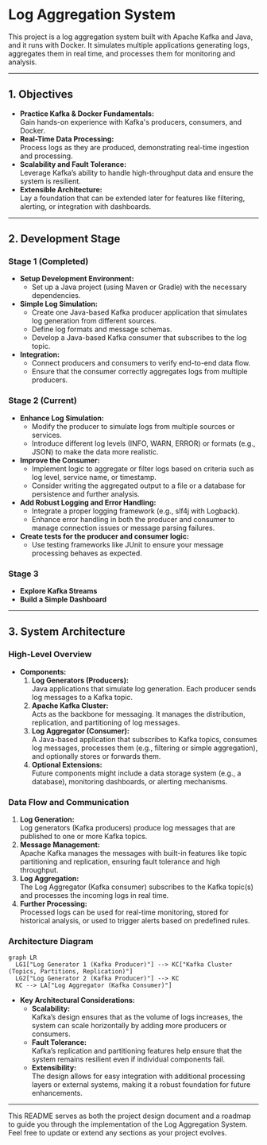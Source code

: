 # Log Aggregation System

This project is a log aggregation system built with Apache Kafka and Java, and it runs with Docker. It simulates multiple applications generating logs, aggregates them in real time, and processes them for monitoring and analysis.

---

## 1. Objectives
  - **Practice Kafka & Docker Fundamentals:**  
    Gain hands-on experience with Kafka's producers, consumers, and Docker.
  - **Real-Time Data Processing:**  
    Process logs as they are produced, demonstrating real-time ingestion and processing.
  - **Scalability and Fault Tolerance:**  
    Leverage Kafka’s ability to handle high-throughput data and ensure the system is resilient.
  - **Extensible Architecture:**  
    Lay a foundation that can be extended later for features like filtering, alerting, or integration with dashboards.

---

## 2. Development Stage

### **Stage 1** (Completed)
- **Setup Development Environment:**  
  - Set up a Java project (using Maven or Gradle) with the necessary dependencies.
- **Simple Log Simulation:**  
  - Create one Java-based Kafka producer application that simulates log generation from different sources.
  - Define log formats and message schemas.
  - Develop a Java-based Kafka consumer that subscribes to the log topic.
- **Integration:**  
  - Connect producers and consumers to verify end-to-end data flow.
  - Ensure that the consumer correctly aggregates logs from multiple producers.

### **Stage 2** (Current)
- **Enhance Log Simulation:**  
  - Modify the producer to simulate logs from multiple sources or services.
  - Introduce different log levels (INFO, WARN, ERROR) or formats (e.g., JSON) to make the data more realistic.
- **Improve the Consumer:**  
  - Implement logic to aggregate or filter logs based on criteria such as log level, service name, or timestamp.
  - Consider writing the aggregated output to a file or a database for persistence and further analysis.
- **Add Robust Logging and Error Handling:**
  - Integrate a proper logging framework (e.g., slf4j with Logback).
  - Enhance error handling in both the producer and consumer to manage connection issues or message parsing failures.
- **Create tests for the producer and consumer logic:**
  - Use testing frameworks like JUnit to ensure your message processing behaves as expected.

### **Stage 3**
- **Explore Kafka Streams**
- **Build a Simple Dashboard**
---

## 3. System Architecture

### **High-Level Overview**

- **Components:**
  1. **Log Generators (Producers):**  
     Java applications that simulate log generation. Each producer sends log messages to a Kafka topic.
  2. **Apache Kafka Cluster:**  
     Acts as the backbone for messaging. It manages the distribution, replication, and partitioning of log messages.
  3. **Log Aggregator (Consumer):**  
     A Java-based application that subscribes to Kafka topics, consumes log messages, processes them (e.g., filtering or simple aggregation), and optionally stores or forwards them.
  4. **Optional Extensions:**  
     Future components might include a data storage system (e.g., a database), monitoring dashboards, or alerting mechanisms.

### **Data Flow and Communication**

1. **Log Generation:**  
   Log generators (Kafka producers) produce log messages that are published to one or more Kafka topics.
2. **Message Management:**  
   Apache Kafka manages the messages with built-in features like topic partitioning and replication, ensuring fault tolerance and high throughput.
3. **Log Aggregation:**  
   The Log Aggregator (Kafka consumer) subscribes to the Kafka topic(s) and processes the incoming logs in real time.
4. **Further Processing:**  
   Processed logs can be used for real-time monitoring, stored for historical analysis, or used to trigger alerts based on predefined rules.

### **Architecture Diagram**
```mermaid
graph LR
  LG1["Log Generator 1 (Kafka Producer)"] --> KC["Kafka Cluster (Topics, Partitions, Replication)"]
  LG2["Log Generator 2 (Kafka Producer)"] --> KC
  KC --> LA["Log Aggregator (Kafka Consumer)"]
```

- **Key Architectural Considerations:**
  - **Scalability:**  
    Kafka’s design ensures that as the volume of logs increases, the system can scale horizontally by adding more producers or consumers.
  - **Fault Tolerance:**  
    Kafka’s replication and partitioning features help ensure that the system remains resilient even if individual components fail.
  - **Extensibility:**  
    The design allows for easy integration with additional processing layers or external systems, making it a robust foundation for future enhancements.

---

This README serves as both the project design document and a roadmap to guide you through the implementation of the Log Aggregation System. Feel free to update or extend any sections as your project evolves.
